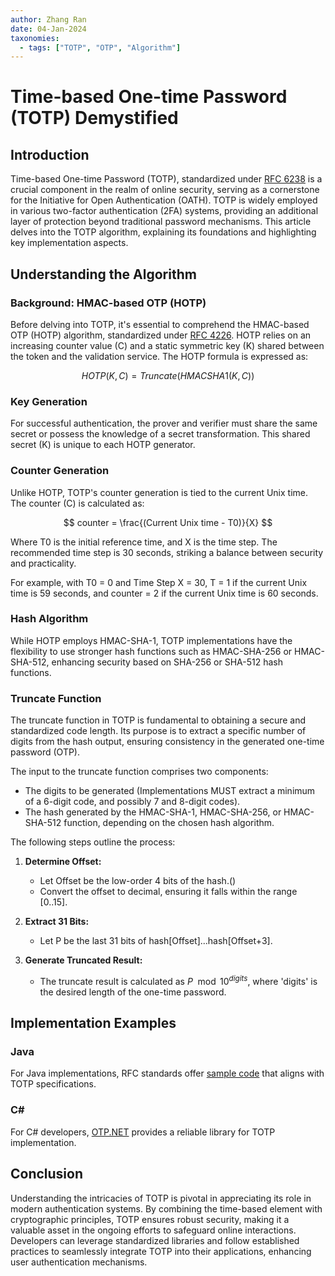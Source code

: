 ```yaml
---
author: Zhang Ran
date: 04-Jan-2024
taxonomies:
  - tags: ["TOTP", "OTP", "Algorithm"]
---
```


# Time-based One-time Password (TOTP) Demystified

## Introduction

Time-based One-time Password (TOTP), standardized under [RFC 6238](https://datatracker.ietf.org/doc/html/rfc6238) is a crucial component in the realm of online security, serving as a cornerstone for the Initiative for Open Authentication (OATH). TOTP is widely employed in various two-factor authentication (2FA) systems, providing an additional layer of protection beyond traditional password mechanisms. This article delves into the TOTP algorithm, explaining its foundations and highlighting key implementation aspects.

## Understanding the Algorithm

### Background: HMAC-based OTP (HOTP)

Before delving into TOTP, it's essential to comprehend the HMAC-based OTP (HOTP) algorithm, standardized under [RFC 4226](https://datatracker.ietf.org/doc/html/rfc4226). HOTP relies on an increasing counter value (C) and a static symmetric key (K) shared between the token and the validation service. The HOTP formula is expressed as:

$$
HOTP(K,C) = Truncate(HMACSHA1(K,C))
$$

### Key Generation

For successful authentication, the prover and verifier must share the same secret or possess the knowledge of a secret transformation. This shared secret (K) is unique to each HOTP generator.

### Counter Generation

Unlike HOTP, TOTP's counter generation is tied to the current Unix time. The counter (C) is calculated as:

$$
counter = \frac{(Current Unix time - T0)}{X}
$$

Where T0 is the initial reference time, and X is the time step. The recommended time step is 30 seconds, striking a balance between security and practicality.

For example, with T0 = 0 and Time Step X = 30, T = 1 if the current Unix time is 59 seconds, and counter = 2 if the current Unix time is 60 seconds.

### Hash Algorithm

While HOTP employs HMAC-SHA-1, TOTP implementations have the flexibility to use stronger hash functions such as HMAC-SHA-256 or HMAC-SHA-512, enhancing security based on SHA-256 or SHA-512 hash functions.

### Truncate Function

The truncate function in TOTP is fundamental to obtaining a secure and standardized code length. Its purpose is to extract a specific number of digits from the hash output, ensuring consistency in the generated one-time password (OTP).

The input to the truncate function comprises two components:

- The digits to be generated (Implementations MUST extract a minimum of a 6-digit code, and possibly 7 and 8-digit codes).
- The hash generated by the HMAC-SHA-1, HMAC-SHA-256, or HMAC-SHA-512 function, depending on the chosen hash algorithm.

The following steps outline the process:

1. **Determine Offset:**
   - Let Offset be the low-order 4 bits of the hash.()
   - Convert the offset to decimal, ensuring it falls within the range [0..15].

2. **Extract 31 Bits:**
   - Let P be the last 31 bits of hash[Offset]...hash[Offset+3].

3. **Generate Truncated Result:**
   - The truncate result is calculated as $P \mod 10^{digits}$, where 'digits' is the desired length of the one-time password.

## Implementation Examples

### Java

For Java implementations, RFC standards offer [sample code](https://datatracker.ietf.org/doc/html/rfc6238#section-5.4) that aligns with TOTP specifications.

### C#

For C# developers, [OTP.NET](https://github.com/kspearrin/Otp.NET) provides a reliable library for TOTP implementation.


## Conclusion

Understanding the intricacies of TOTP is pivotal in appreciating its role in modern authentication systems. By combining the time-based element with cryptographic principles, TOTP ensures robust security, making it a valuable asset in the ongoing efforts to safeguard online interactions. Developers can leverage standardized libraries and follow established practices to seamlessly integrate TOTP into their applications, enhancing user authentication mechanisms.
